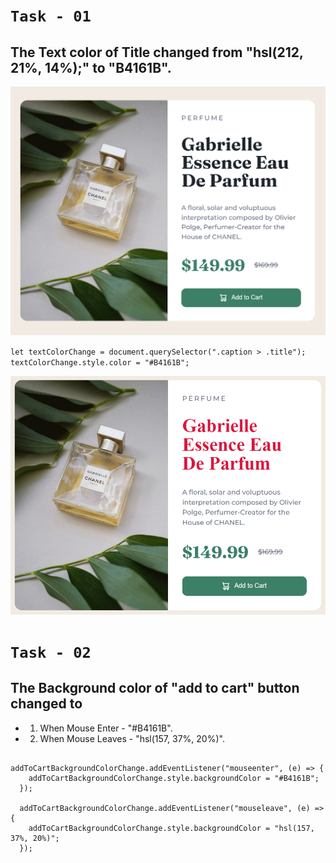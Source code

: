 # `Task - 01`

## The Text color of Title changed from "hsl(212, 21%, 14%);" to "B4161B".



![](./ass9.1-before.png)


``let textColorChange = document.querySelector(".caption > .title");
textColorChange.style.color = "#B4161B";
``

![](./ass9.1-after.png)

# `Task - 02`

## The Background color of "add to cart" button changed to 
- 1. When Mouse Enter - "#B4161B".
- 2. When Mouse Leaves - "hsl(157, 37%, 20%)".


```let addToCartBackgroundColorChange = document.querySelector(".add-to-cart");

addToCartBackgroundColorChange.addEventListener("mouseenter", (e) => {
    addToCartBackgroundColorChange.style.backgroundColor = "#B4161B";
  });
  
  addToCartBackgroundColorChange.addEventListener("mouseleave", (e) => {
    addToCartBackgroundColorChange.style.backgroundColor = "hsl(157, 37%, 20%)";
  });
```  